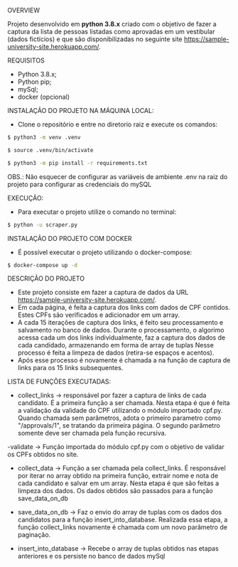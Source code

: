 OVERVIEW

Projeto desenvolvido em **python 3.8.x** criado com o objetivo de fazer a captura da lista de pessoas listadas como aprovadas em um vestibular (dados fictícios) e que são disponibilizadas no seguinte site https://sample-university-site.herokuapp.com/. 

REQUISITOS

- Python 3.8.x;
- Python pip;
- mySql;
- docker (opcional)

INSTALAÇÃO DO PROJETO NA MÁQUINA LOCAL:

- Clone o repositório e entre no diretorio raiz e execute os comandos:

```bash
$ python3 -m venv .venv

$ source .venv/bin/activate

$ python3 -m pip install -r requirements.txt

```

OBS.: Não esquecer de configurar as variáveis de ambiente .env na raiz do projeto para configurar as credenciais do mySQL

EXECUÇÃO:

- Para executar o projeto utilize o comando no terminal:
```bash
$ python -u scraper.py
```

INSTALAÇÃO DO PROJETO COM DOCKER

- É possível executar o projeto utilizando o docker-compose:

```bash
$ docker-compose up -d
```


DESCRIÇÃO DO PROJETO

- Este projeto consiste em fazer a captura de dados da URL https://sample-university-site.herokuapp.com/.
- Em cada página, é feita a captura dos links com dados de CPF contidos. Estes CPFs são verificados e adicionador em um array.
- A cada 15 iterações de captura dos links, é feito seu processamento e salvamento no banco de dados. Durante o processamento, o algorimo acessa cada um dos links individualmente, faz a captura dos dados de cada candidado, armazenando em forma de array de tuplas Nesse processo é feita a limpeza de dados (retira-se espaços e acentos).
- Após esse processo é novamente é chamada a na função de captura de links para os 15 links subsequentes.

LISTA DE FUNÇÕES EXECUTADAS:

   - collect_links -> responsável por fazer a captura de links de cada candidato. É a primeira função a ser chamada. Nesta etapa é que é feita a validação da validade do CPF utilizando o módulo importado cpf.py. Quando chamada sem parâmetros, adota o primeiro parametro como "/approvals/1", se tratando da primeira página. O segundo parâmetro somente deve ser chamada pela função recursiva.

   -validate -> Função importada do módulo cpf.py com o objetivo de validar os CPFs obtidos no site.

   - collect_data -> Função a ser chamada pela collect_links. É responsável por iterar no array obtido na primeira função, extrair nome e nota de cada candidato e salvar em um array. Nesta etapa é que são feitas a limpeza dos dados. Os dados obtidos são passados para a função save_data_on_db

   - save_data_on_db -> Faz o envio do array de tuplas com os dados dos candidatos para a função insert_into_database. Realizada essa etapa, a função collect_links novamente é chamada com um novo parâmetro de paginação.

   - insert_into_database -> Recebe o array de tuplas obtidos nas etapas anteriores e os persiste no banco de dados mySql

